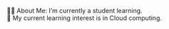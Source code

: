  👨‍💻 About Me: I’m currently a student learning.<br>💺 My current learning interest is in Cloud computing.


